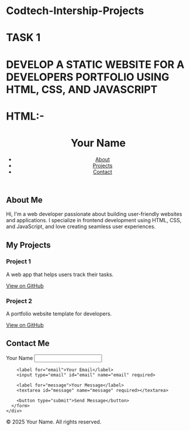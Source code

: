 # Codtech-Intership-Projects
#   TASK 1
#  DEVELOP A STATIC WEBSITE FOR A DEVELOPERS PORTFOLIO USING HTML, CSS, AND JAVASCRIPT 
# HTML:-
<!DOCTYPE html>
<html lang="en">
<head>
  <meta charset="UTF-8">
  <meta name="viewport" content="width=device-width, initial-scale=1.0">
  <title>Your Name - Developer Portfolio</title>
  <link rel="stylesheet" href="styles.css">
</head>
<body>
  <!-- Header Section -->
  <header>
    <div class="container">
      <h1>Your Name</h1>
      <nav>
        <ul>
          <li><a href="#about">About</a></li>
          <li><a href="#projects">Projects</a></li>
          <li><a href="#contact">Contact</a></li>
        </ul>
      </nav>
    </div>
  </header>

  <!-- About Section -->
  <section id="about" class="section">
    <div class="container">
      <h2>About Me</h2>
      <p>Hi, I'm a web developer passionate about building user-friendly websites and applications. I specialize in frontend development using HTML, CSS, and JavaScript, and love creating seamless user experiences.</p>
    </div>
  </section>

  <!-- Projects Section -->
  <section id="projects" class="section">
    <div class="container">
      <h2>My Projects</h2>
      <div class="project">
        <h3>Project 1</h3>
        <p>A web app that helps users track their tasks.</p>
        <a href="https://github.com/yourgithub/project1" target="_blank">View on GitHub</a>
      </div>
      <div class="project">
        <h3>Project 2</h3>
        <p>A portfolio website template for developers.</p>
        <a href="https://github.com/yourgithub/project2" target="_blank">View on GitHub</a>
      </div>
      <!-- Add more projects here -->
    </div>
  </section>

  <!-- Contact Section -->
  <section id="contact" class="section">
    <div class="container">
      <h2>Contact Me</h2>
      <form id="contact-form">
        <label for="name">Your Name</label>
        <input type="text" id="name" name="name" required>

        <label for="email">Your Email</label>
        <input type="email" id="email" name="email" required>

        <label for="message">Your Message</label>
        <textarea id="message" name="message" required></textarea>

        <button type="submit">Send Message</button>
      </form>
    </div>
  </section>

  <!-- Footer -->
  <footer>
    <div class="container">
      <p>&copy; 2025 Your Name. All rights reserved.</p>
    </div>
  </footer>

  <script src="scripts.js"></script>
</body>
</html>

